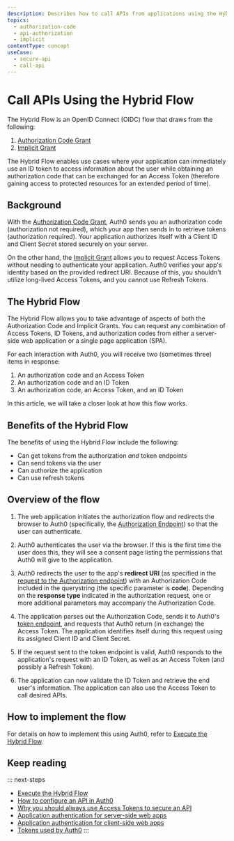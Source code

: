 ```yaml
---
description: Describes how to call APIs from applications using the Hybrid Flow
topics:
  - authorization-code
  - api-authorization
  - implicit
contentType: concept
useCase:
  - secure-api
  - call-api
---
```

# Call APIs Using the Hybrid Flow

The Hybrid Flow is an OpenID Connect (OIDC) flow that draws from the following:

1. [Authorization Code Grant](/api-auth/grant/authorization-code)
2. [Implicit Grant](/articles/api-auth/grant/implicit)

The Hybrid Flow enables use cases where your application can immediately use an ID token to access information about the user while obtaining an authorization code that can be exchanged for an Access Token (therefore gaining access to protected resources for an extended period of time).

## Background

With the [Authorization Code Grant](/api-auth/grant/authorization-code), Auth0 sends you an authorization code (authorization not required), which your app then sends in to retrieve tokens (authorization required). Your application authorizes itself with a Client ID and Client Secret stored securely on your server.

On the other hand, the [Implicit Grant](/articles/api-auth/grant/implicit) allows you to request Access Tokens without needing to authenticate your application. Auth0 verifies your app's identity based on the provided redirect URI. Because of this, you shouldn't utilize long-lived Access Tokens, and you cannot use Refresh Tokens.

## The Hybrid Flow

The Hybrid Flow allows you to take advantage of aspects of both the Authorization Code and Implicit Grants. You can request any combination of Access Tokens, ID Tokens, and authorization codes from either a server-side web application or a single page application (SPA).

For each interaction with Auth0, you will receive two (sometimes three) items in response:

1. An authorization code and an Access Token
1. An authorization code and an ID Token
1. An authorization code, an Access Token, and an ID Token

In this article, we will take a closer look at how this flow works.

## Benefits of the Hybrid Flow

The benefits of using the Hybrid Flow include the following:

* Can get tokens from the authorization *and* token endpoints
* Can send tokens via the user
* Can authorize the application
* Can use refresh tokens

## Overview of the flow

1. The web application initiates the authorization flow and redirects the browser to Auth0 (specifically, the [Authorization Endpoint](/api/authentication#authorization-code-grant)) so that the user can authenticate.

1. Auth0 authenticates the user via the browser. If this is the first time the user does this, they will see a consent page listing the permissions that Auth0 will give to the application.

1. Auth0 redirects the user to the app's **redirect URI** (as specified in the [request to the Authorization endpoint](/api/authentication#authorization-code-grant)) with an Authorization Code included in the querystring (the specific parameter is **code**). Depending on the **response type** indicated in the authorization request, one or more additional parameters may accompany the Authorization Code.

1. The application parses out the Authorization Code, sends it to Auth0's [token endpoint](/api/authentication?http#authorization-code), and requests that Auth0 return (in exchange) the Access Token. The application identifies itself during this request using its assigned Client ID and Client Secret.

1. If the request sent to the token endpoint is valid, Auth0 responds to the application's request with an ID Token, as well as an Access Token (and possibly a Refresh Token).

1. The application can now validate the ID Token and retrieve the end user's information. The application can also use the Access Token to call desired APIs.

## How to implement the flow

For details on how to implement this using Auth0, refer to [Execute the Hybrid Flow](/api-auth/tutorials/hybrid-flow).

## Keep reading

::: next-steps
- [Execute the Hybrid Flow](/api-auth/tutorials/hybrid-flow)
- [How to configure an API in Auth0](/apis)
- [Why you should always use Access Tokens to secure an API](/api-auth/why-use-access-tokens-to-secure-apis)
- [Application authentication for server-side web apps](/application-auth/server-side-web)
- [Application authentication for client-side web apps](client-side-web)
- [Tokens used by Auth0](/tokens)
:::
